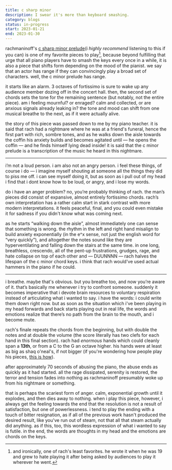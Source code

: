 ```yaml
---
title: c sharp minor
description: I swear it's more than keyboard smashing.
category: blogs
status: in-progress
start: 2023-01-21
end: 2023-01-30
---
```



rachmaninoff's [c sharp minor prelude](https://www.youtube.com/watch?v=ZcG-DnGdWRw)(i _highly recommend_ listening to this if you can) is one of my favorite pieces to play[^1], because beyond fulfilling that urge that all piano players have to smash the keys every once in a while, it is also a piece that shifts form depending on the mood of the pianist. we say that an actor has range if they can convincingly play a broad set of characters. well, the c minor prelude has range.

it starts like an alarm. 3 octaves of fortissimo is sure to wake up any audience member dozing off in the concert hall. then, the second set of chords sets the tone for the remaining sentence (but notably, not the entire piece). am i feeling mournful? or enraged? calm and collected, or are anxious signals already leaking in? the tone and mood can shift from one musical breathe to the next, as if it were actually alive.

the story of this piece was passed down to me by my piano teacher. 
it is said that rach had a nightmare where he was at a friend's funeral, hence the first part with rich, sombre tones, and as he walks down the aisle towards the coffin his anxiety builds and becomes agitated until — he opens the coffin — and he finds himself lying dead inside! it is said that the c minor prelude is a transcription of the music he heard in this nightmare. 

---

i’m not a loud person. i am also not an angry person. 
i feel these things, of course i do — i imagine myself shouting at someone all the things they did to piss me off. 
i can see myself doing it, but as soon as i pull out of my head i find that i dont know how to be loud, or angry, and i lose my words. 

do i have an anger problem? no, you’re probably thinking of rach. the man’s pieces did consist of expansive, almost entirely fortissimo chords.
rach’s own interpretation has a rather calm start in stark contrast with more modern interpretations. 
it feels peaceful, final, and you could even mistake it for sadness if you didn't know what was coming next. 

as he starts “walking down the aisle”, almost immediately one can sense that something is wrong. 
the rhythm in the left and right hand misalign to build anxiety exponentially (in the e^x sense, not just the english word for “very quickly”), and altogether the notes sound like they are hyperventilating and falling down the stairs at the same time. 
in one long, breathless, crescendo, all of the pent-up frustrations, grudges, rage, and hate collapse on top of each other and — DUUNNNN — rach halves the lifespan of the c minor chord keys.
i think that rach would've used actual hammers in the piano if he could.

---

i breathe. maybe that's obvious. but you breathe too, and now you’re aware of it. 
that’s basically me whenever i try to confront someone. 
suddenly it becomes imperative that i devote brain resources to voluntary respiration instead of articulating what i wanted to say. 
i have the words: i could write them down right now. 
but as soon as the situation which i've been playing in my head forwards and back starts playing out in real life, the words and emotions realize that there’s no path from the brain to the mouth, and i become mute. 

rach's finale repeats the chords from the beginning, but with double the notes and at double the volume (the score literally has two clefs for each hand in this final section). 
rach had _enormous_ hands which could cleanly span a **13th**, or from a C to the G an octave higher. his hands were at least as big as shaq o'neal's, if not bigger (if you're wondering how people play his pieces, [this is how](https://www.youtube.com/watch?v=ifKKlhYF53w)). 

after approximately 70 seconds of abusing the piano, the abuse ends as quickly as it had started. 
all the rage dissipated, serenity is restored, the terror and tension fades into nothing as rachmaninoff presumably woke up from his nightmare or something.

that is perhaps the scariest form of anger. calm, exponential growth until it explodes, and then dies away to nothing.
when i play this piece, however, i always get the feeling towards the end that the resolution is not a result of satisfaction, but one of powerlessness. 
i tend to play the ending with a touch of bitter resignation, as if all of the previous work hasn't produced the desired result, like you've run out of steam, not that all that steam actually did anything. 
as if this, too, this wordless expression of what i wanted to say is futile. 
in the end, the words are thoughts in my head and the emotions are chords on the keys. 

 
[^1]: and ironically, one of rach's least favorites. he wrote it when he was 19 and grew to hate playing it after being asked by audiences to play it wherever he went.

